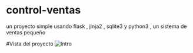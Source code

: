 # control-ventas
un proyecto simple usando flask , jinja2 , sqlite3 y python3 , un sistema de ventas pequeño

#Vista del proyecto
![Intro](https://github.com/julian-guillermo-zapata-rugeles/control-ventas/1.png?raw=true)
